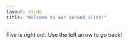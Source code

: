 ```yaml
---
layout: slide
title: "Welcome to our second slide!"
---
```

Five is right out.
Use the left arrow to go back!
